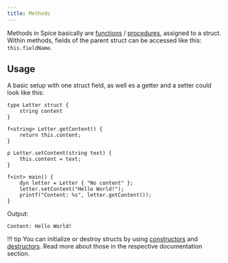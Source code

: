 ```yaml
---
title: Methods
---
```


Methods in Spice basically are [functions](../functions.md) / [procedures](../procedures.md), assigned to a struct. Within methods,
fields of the parent struct can be accessed like this: `this.fieldName`.

## Usage

A basic setup with one struct field, as well es a getter and a setter could look like this:
```spice
type Letter struct {
    string content
}

f<string> Letter.getContent() {
    return this.content;
}

p Letter.setContent(string text) {
    this.content = text;
}

f<int> main() {
    dyn letter = Letter { "No content" };
    letter.setContent("Hello World!");
    printf("Content: %s", letter.getContent());
}
```

Output:
```
Content: Hello World!
```

!!! tip
    You can initialize or destroy structs by using [constructors](../constructors.md) and [destructors](,./destructors.md).
    Read more about those in the respective documentation section.